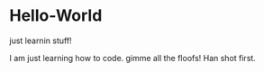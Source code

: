 # Hello-World
just learnin stuff!

I am just learning how to code. gimme all the floofs! Han shot first. 
